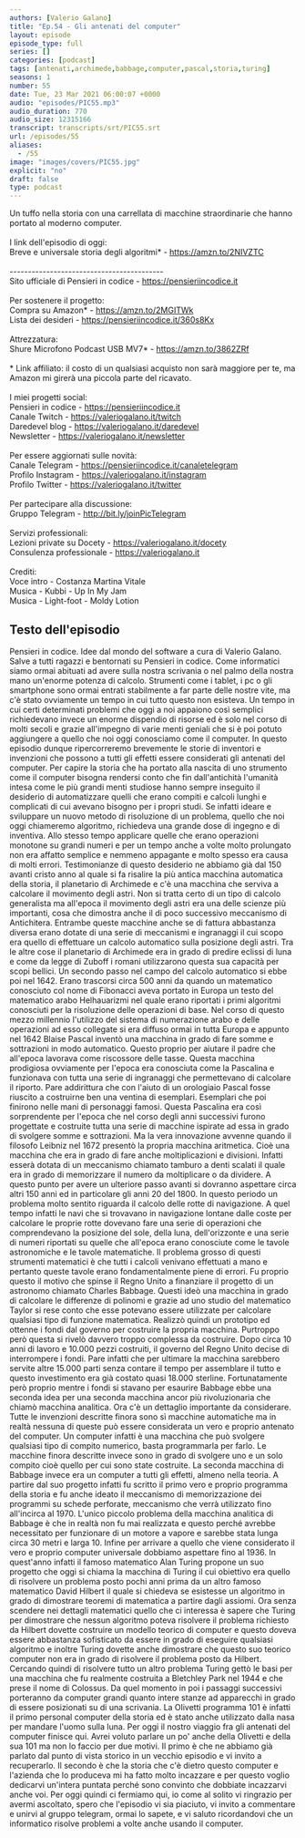 ```yaml
---
authors: [Valerio Galano]
title: "Ep.54 - Gli antenati del computer"
layout: episode
episode_type: full
series: []
categories: [podcast]
tags: [antenati,archimede,babbage,computer,pascal,storia,turing]
seasons: 1
number: 55
date: Tue, 23 Mar 2021 06:00:07 +0000
audio: "episodes/PIC55.mp3"
audio_duration: 770
audio_size: 12315166
transcript: transcripts/srt/PIC55.srt
url: /episodes/55
aliases: 
  - /55
image: "images/covers/PIC55.jpg"
explicit: "no"
draft: false
type: podcast
---
```

Un tuffo nella storia con una carrellata di macchine straordinarie che hanno portato al moderno computer.<br /><br />I link dell'episodio di oggi: <br />Breve e universale storia degli algoritmi* - <a href="https://amzn.to/2NIVZTC" rel="noopener">https://amzn.to/2NIVZTC</a> <br /><br />------------------------------------------<br />Sito ufficiale di Pensieri in codice - <a href="https://pensieriincodice.it" rel="noopener">https://pensieriincodice.it</a> <br /><br />Per sostenere il progetto:<br />Compra su Amazon* - <a href="https://amzn.to/2MGITWk" rel="noopener">https://amzn.to/2MGITWk</a>  <br />Lista dei desideri - <a href="https://pensieriincodice.it/360s8Kx" rel="noopener">https://pensieriincodice.it/360s8Kx</a> <br /><br />Attrezzatura:<br />Shure Microfono Podcast USB MV7* - <a href="https://amzn.to/3862ZRf" rel="noopener">https://amzn.to/3862ZRf</a>  <br /><br />* Link affiliato: il costo di un qualsiasi acquisto non sarà maggiore per te, ma Amazon mi girerà una piccola parte del ricavato. <br /><br />I miei progetti social:<br />Pensieri in codice - <a href="https://pensieriincodice.it" rel="noopener">https://pensieriincodice.it</a> <br />Canale Twitch - <a href="https://valeriogalano.it/twitch" rel="noopener">https://valeriogalano.it/twitch</a> <br />Daredevel blog - <a href="https://valeriogalano.it/daredevel" rel="noopener">https://valeriogalano.it/daredevel</a> <br />Newsletter - <a href="https://valeriogalano.it/newsletter" rel="noopener">https://valeriogalano.it/newsletter</a> <br /><br />Per essere aggiornati sulle novità:<br />Canale Telegram - <a href="https://pensieriincodice.it/canaletelegram" rel="noopener">https://pensieriincodice.it/canaletelegram</a> <br />Profilo Instagram - <a href="https://valeriogalano.it/instagram" rel="noopener">https://valeriogalano.it/instagram</a> <br />Profilo Twitter - <a href="https://valeriogalano.it/twitter" rel="noopener">https://valeriogalano.it/twitter</a> <br /><br />Per partecipare alla discussione:<br />Gruppo Telegram - <a href="http://bit.ly/joinPicTelegram" rel="noopener">http://bit.ly/joinPicTelegram</a> <br /><br />Servizi professionali:<br />Lezioni private su Docety - <a href="https://valeriogalano.it/docety" rel="noopener">https://valeriogalano.it/docety</a> <br />Consulenza professionale - <a href="https://valeriogalano.it" rel="noopener">https://valeriogalano.it</a> <br /><br />Crediti:<br />Voce intro - Costanza Martina Vitale<br />Musica - Kubbi - Up In My Jam<br />Musica - Light-foot - Moldy Lotion

<!-- more -->

## Testo dell'episodio

Pensieri in codice. Idee dal mondo del software a cura di Valerio Galano.
Salve a tutti ragazzi e bentornati su Pensieri in codice. Come informatici siamo ormai abituati
ad avere sulla nostra scrivania o nel palmo della nostra mano un'enorme potenza di calcolo.
Strumenti come i tablet, i pc o gli smartphone sono ormai entrati stabilmente a far parte delle
nostre vite, ma c'è stato ovviamente un tempo in cui tutto questo non esisteva. Un tempo in cui
certi determinati problemi che oggi a noi appaiono così semplici richiedevano invece un enorme
dispendio di risorse ed è solo nel corso di molti secoli e grazie all'impegno di varie menti geniali
che si è poi potuto aggiungere a quello che noi oggi conosciamo come il computer. In questo
episodio dunque ripercorreremo brevemente le storie di inventori e invenzioni che possono
a tutti gli effetti essere considerati gli antenati del computer.
Per capire la storia che ha portato alla nascita di uno strumento come il computer
bisogna rendersi conto che fin dall'antichità l'umanità intesa come le più grandi menti
studiose hanno sempre inseguito il desiderio di automatizzare quelli che erano compiti e
calcoli lunghi e complicati di cui avevano bisogno per i propri studi. Se infatti ideare e sviluppare
un nuovo metodo di risoluzione di un problema, quello che noi oggi chiameremo algoritmo,
richiedeva una grande dose di ingegno e di inventiva. Allo stesso tempo applicare quelle
che erano operazioni monotone su grandi numeri e per un tempo anche a volte molto prolungato non
era affatto semplice e nemmeno appagante e molto spesso era causa di molti errori.
Testimonianze di questo desiderio ne abbiamo già dal 150 avanti cristo anno al quale si
fa risalire la più antica macchina automatica della storia, il planetario di Archimede e c'è
una macchina che serviva a calcolare il movimento degli astri. Non si tratta certo di un tipo di
calcolo generalista ma all'epoca il movimento degli astri era una delle scienze più importanti,
cosa che dimostra anche il di poco successivo meccanismo di Antichitera. Entrambe queste
macchine anche se di fattura abbastanza diversa erano dotate di una serie di meccanismi e ingranaggi
il cui scopo era quello di effettuare un calcolo automatico sulla posizione degli astri. Tra le
altre cose il planetario di Archimede era in grado di predire eclissi di luna e come da legge di
Zuboff i romani utilizzarono questa sua capacità per scopi bellici. Un secondo passo nel campo del
calcolo automatico si ebbe poi nel 1642. Erano trascorsi circa 500 anni da quando un matematico
conosciuto col nome di Fibonacci aveva portato in Europa un testo del matematico arabo Helhauarizmi
nel quale erano riportati i primi algoritmi conosciuti per la risoluzione delle operazioni
di base. Nel corso di questo mezzo millennio l'utilizzo del sistema di numerazione arabo
e delle operazioni ad esso collegate si era diffuso ormai in tutta Europa e appunto nel
1642 Blaise Pascal inventò una macchina in grado di fare somme e sottrazioni in modo automatico.
Questo proprio per aiutare il padre che all'epoca lavorava come riscossore delle tasse. Questa
macchina prodigiosa ovviamente per l'epoca era conosciuta come la Pascalina e funzionava con
tutta una serie di ingranaggi che permettevano di calcolare il riporto. Pare addirittura che con
l'aiuto di un orologiaio Pascal fosse riuscito a costruirne ben una ventina di esemplari. Esemplari
che poi finirono nelle mani di personaggi famosi. Questa Pascalina era così sorprendente per
l'epoca che nel corso degli anni successivi furono progettate e costruite tutta una serie
di macchine ispirate ad essa in grado di svolgere somme e sottrazioni. Ma la vera innovazione avvenne
quando il filosofo Leibniz nel 1672 presentò la propria macchina aritmetica. Cioè una macchina che
era in grado di fare anche moltiplicazioni e divisioni. Infatti esserà dotata di un meccanismo
chiamato tamburo a denti scalati il quale era in grado di memorizzare il numero da
moltiplicare o da dividere. A questo punto per avere un ulteriore passo avanti si dovranno
aspettare circa altri 150 anni ed in particolare gli anni 20 del 1800. In questo periodo un
problema molto sentito riguarda il calcolo delle rotte di navigazione. A quel tempo infatti le navi
che si trovavano in navigazione lontane dalle coste per calcolare le proprie rotte dovevano
fare una serie di operazioni che comprendevano la posizione del sole, della luna, dell'orizzonte e
una serie di numeri riportati su quelle che all'epoca erano conosciute come le tavole astronomiche e le
tavole matematiche. Il problema grosso di questi strumenti matematici è che tutti i calcoli venivano
effettuati a mano e pertanto queste tavole erano fondamentalmente piene di errori. Fu proprio questo
il motivo che spinse il Regno Unito a finanziare il progetto di un astronomo chiamato Charles
Babbage. Questi ideò una macchina in grado di calcolare le differenze di polinomi e grazie
ad uno studio del matematico Taylor si rese conto che esse potevano essere utilizzate per calcolare
qualsiasi tipo di funzione matematica. Realizzò quindi un prototipo ed ottenne i fondi dal governo
per costruire la propria macchina. Purtroppo però questa si rivelò davvero troppo complessa da
costruire. Dopo circa 10 anni di lavoro e 10.000 pezzi costruiti, il governo del Regno Unito decise
di interrompere i fondi. Pare infatti che per ultimare la macchina sarebbero servite altre
15.000 parti senza contare il tempo per assemblare il tutto e questo investimento era già costato
quasi 18.000 sterline. Fortunatamente però proprio mentre i fondi si stavano per esaurire Babbage
ebbe una seconda idea per una seconda macchina ancor più rivoluzionaria che chiamò macchina
analitica. Ora c'è un dettaglio importante da considerare. Tutte le invenzioni descritte finora
sono sì macchine automatiche ma in realtà nessuna di queste può essere considerata un vero e proprio
antenato del computer. Un computer infatti è una macchina che può svolgere qualsiasi tipo di
compito numerico, basta programmarla per farlo. Le macchine finora descritte invece sono in grado
di svolgere uno e un solo compito cioè quello per cui sono state costruite. La seconda macchina di
Babbage invece era un computer a tutti gli effetti, almeno nella teoria. A partire dal suo
progetto infatti fu scritto il primo vero e proprio programma della storia e fu anche ideato
il meccanismo di memorizzazione dei programmi su schede perforate, meccanismo che verrà utilizzato
fino all'incirca al 1970. L'unico piccolo problema della macchina analitica di Babbage è che in
realtà non fu mai realizzata e questo perché avrebbe necessitato per funzionare di un motore
a vapore e sarebbe stata lunga circa 30 metri e larga 10. Infine per arrivare a quello che viene
considerato il vero e proprio computer universale dobbiamo aspettare fino al 1936. In quest'anno
infatti il famoso matematico Alan Turing propone un suo progetto che oggi si chiama la macchina di
Turing il cui obiettivo era quello di risolvere un problema posto pochi anni prima da un altro
famoso matematico David Hilbert il quale si chiedeva se esistesse un algoritmo in grado
di dimostrare teoremi di matematica a partire dagli assiomi. Ora senza scendere nei dettagli
matematici quello che ci interessa è sapere che Turing per dimostrare che nessun algoritmo poteva
risolvere il problema richiesto da Hilbert dovette costruire un modello teorico di computer e questo
doveva essere abbastanza sofisticato da essere in grado di eseguire qualsiasi algoritmo e inoltre
Turing dovette anche dimostrare che questo suo teorico computer non era in grado di risolvere
il problema posto da Hilbert. Cercando quindi di risolvere tutto un altro problema Turing gettò
le basi per una macchina che fu realmente costruita a Bletchley Park nel 1944 e che
prese il nome di Colossus. Da quel momento in poi i passaggi successivi porteranno da computer grandi
quanto intere stanze ad apparecchi in grado di essere posizionati su di una scrivania. La Olivetti
programma 101 è infatti il primo personal computer della storia ed è stato anche utilizzato dalla
nasa per mandare l'uomo sulla luna. Per oggi il nostro viaggio fra gli antenati del computer
finisce qui. Avrei voluto parlare un po' anche della Olivetti e della sua 101 ma non lo faccio
per due motivi. Il primo è che ne abbiamo già parlato dal punto di vista storico in un vecchio
episodio e vi invito a recuperarlo. Il secondo è che la storia che c'è dietro questo computer e
l'azienda che lo produceva mi ha fatto molto incazzare e per questo voglio dedicarvi un'intera
puntata perché sono convinto che dobbiate incazzarvi anche voi. Per oggi quindi ci fermiamo
qui, io come al solito vi ringrazio per avermi ascoltato, spero che l'episodio vi sia piaciuto,
vi invito a commentare e unirvi al gruppo telegram, ormai lo sapete, e vi saluto
ricordandovi che un informatico risolve problemi a volte anche usando il computer.

